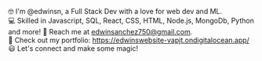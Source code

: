 🤓 I'm @edwinsn, a Full Stack Dev with a love for web dev and ML.  
💻 Skilled in Javascript, SQL, React, CSS, HTML, Node.js, MongoDb, Python and more!
📧 Reach me at edwinsanchez750@gmail.com.  
🔗 Check out my portfolio: https://edwinswebsite-vapjt.ondigitalocean.app/
😃 Let's connect and make some magic!  
